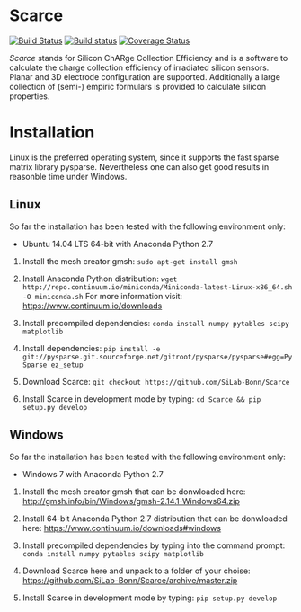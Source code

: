 # Scarce
[![Build Status](https://travis-ci.org/SiLab-Bonn/Scarce.svg?branch=master)](https://travis-ci.org/SiLab-Bonn/Scarce)
[![Build status](https://ci.appveyor.com/api/projects/status/32o1x5kcss45m35d?svg=true)](https://ci.appveyor.com/project/DavidLP/scarce)
[![Coverage Status](https://coveralls.io/repos/github/SiLab-Bonn/Scarce/badge.svg?branch=master)](https://coveralls.io/github/SiLab-Bonn/Scarce?branch=master)

_Scarce_ stands for Silicon ChARge Collection Efficiency and is a software
to calculate the charge collection efficiency of irradiated silicon sensors.
Planar and 3D electrode configuration are supported.
Additionally a large collection of (semi-) empiric formulars is provided to
calculate silicon properties.

# Installation

Linux is the preferred operating system, since it supports the fast sparse matrix library pysparse. Nevertheless
one can also get good results in reasonble time under Windows.

## Linux
So far the installation has been tested with the following environment only:
- Ubuntu 14.04 LTS 64-bit with Anaconda Python 2.7

1. Install the mesh creator gmsh:
`sudo apt-get install gmsh`

2. Install Anaconda Python distribution: 
`wget http://repo.continuum.io/miniconda/Miniconda-latest-Linux-x86_64.sh -O miniconda.sh` 
For more information visit: https://www.continuum.io/downloads

3. Install precompiled dependencies: 
`conda install numpy pytables scipy matplotlib`

4. Install dependencies:
`pip install -e git://pysparse.git.sourceforge.net/gitroot/pysparse/pysparse#egg=PySparse ez_setup`

5. Download Scarce:
`git checkout https://github.com/SiLab-Bonn/Scarce`

6. Install Scarce in development mode by typing: 
`cd Scarce && pip setup.py develop`

## Windows
So far the installation has been tested with the following environment only:
- Windows 7 with Anaconda Python 2.7

1. Install the mesh creator gmsh that can be donwloaded here:
http://gmsh.info/bin/Windows/gmsh-2.14.1-Windows64.zip

2. Install 64-bit Anaconda Python 2.7 distribution that can be donwloaded here:
https://www.continuum.io/downloads#windows

3. Install precompiled dependencies by typing into the command prompt: 
`conda install numpy pytables scipy matplotlib`

4. Download Scarce here and unpack to a folder of your choise:
https://github.com/SiLab-Bonn/Scarce/archive/master.zip

5. Install Scarce in development mode by typing: 
`pip setup.py develop`




